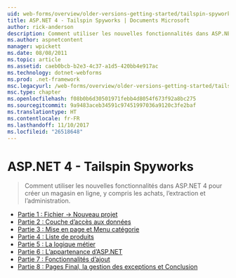 ```yaml
---
uid: web-forms/overview/older-versions-getting-started/tailspin-spyworks/index
title: ASP.NET 4 - Tailspin Spyworks | Documents Microsoft
author: rick-anderson
description: Comment utiliser les nouvelles fonctionnalités dans ASP.NET 4 pour créer un magasin en ligne, y compris les achats, l’extraction et l’administration.
ms.author: aspnetcontent
manager: wpickett
ms.date: 08/08/2011
ms.topic: article
ms.assetid: caeb0bcb-b2e3-4c37-a1d5-420bb4e917ac
ms.technology: dotnet-webforms
ms.prod: .net-framework
msc.legacyurl: /web-forms/overview/older-versions-getting-started/tailspin-spyworks
msc.type: chapter
ms.openlocfilehash: f08b0b6d30501971febb4d8054f673f92a8bc275
ms.sourcegitcommit: 9a9483aceb34591c97451997036a9120c3fe2baf
ms.translationtype: HT
ms.contentlocale: fr-FR
ms.lasthandoff: 11/10/2017
ms.locfileid: "26518648"
---
```

<a name="aspnet-4---tailspin-spyworks"></a>ASP.NET 4 - Tailspin Spyworks
====================
> Comment utiliser les nouvelles fonctionnalités dans ASP.NET 4 pour créer un magasin en ligne, y compris les achats, l’extraction et l’administration.


- [Partie 1 : Fichier -> Nouveau projet](tailspin-spyworks-part-1.md)
- [Partie 2 : Couche d’accès aux données](tailspin-spyworks-part-2.md)
- [Partie 3 : Mise en page et Menu catégorie](tailspin-spyworks-part-3.md)
- [Partie 4 : Liste de produits](tailspin-spyworks-part-4.md)
- [Partie 5 : La logique métier](tailspin-spyworks-part-5.md)
- [Partie 6 : L’appartenance d’ASP.NET](tailspin-spyworks-part-6.md)
- [Partie 7 : Fonctionnalités d’ajout](tailspin-spyworks-part-7.md)
- [Partie 8 : Pages Final, la gestion des exceptions et Conclusion](tailspin-spyworks-part-8.md)
